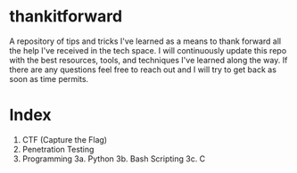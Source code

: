 # thankitforward
A repository of tips and tricks I've learned as a means to thank forward all the help I've received in the tech space. I will continuously update this repo with the best resources, tools, and techniques I've learned along the way. If there are any questions feel free to reach out and I will try to get back as soon as time permits. 

# Index
1. CTF (Capture the Flag)
2. Penetration Testing 
3. Programming 
  3a. Python
  3b. Bash Scripting 
  3c. C 





